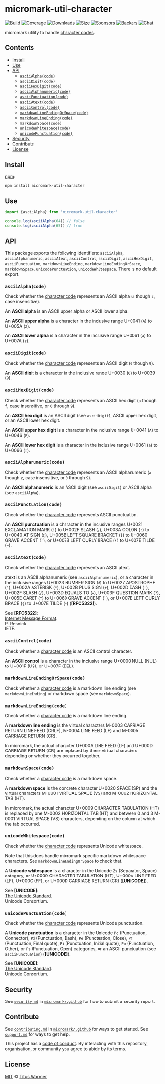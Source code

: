 # micromark-util-character

[![Build][build-badge]][build]
[![Coverage][coverage-badge]][coverage]
[![Downloads][downloads-badge]][downloads]
[![Size][bundle-size-badge]][bundle-size]
[![Sponsors][sponsors-badge]][opencollective]
[![Backers][backers-badge]][opencollective]
[![Chat][chat-badge]][chat]

micromark utility to handle [character codes](https://github.com/micromark/micromark#preprocess).

## Contents

*   [Install](#install)
*   [Use](#use)
*   [API](#api)
    *   [`asciiAlpha(code)`](#asciialphacode)
    *   [`asciiDigit(code)`](#asciidigitcode)
    *   [`asciiHexDigit(code)`](#asciihexdigitcode)
    *   [`asciiAlphanumeric(code)`](#asciialphanumericcode)
    *   [`asciiPunctuation(code)`](#asciipunctuationcode)
    *   [`asciiAtext(code)`](#asciiatextcode)
    *   [`asciiControl(code)`](#asciicontrolcode)
    *   [`markdownLineEndingOrSpace(code)`](#markdownlineendingorspacecode)
    *   [`markdownLineEnding(code)`](#markdownlineendingcode)
    *   [`markdownSpace(code)`](#markdownspacecode)
    *   [`unicodeWhitespace(code)`](#unicodewhitespacecode)
    *   [`unicodePunctuation(code)`](#unicodepunctuationcode)
*   [Security](#security)
*   [Contribute](#contribute)
*   [License](#license)

## Install

[npm][]:

```sh
npm install micromark-util-character
```

## Use

```js
import {asciiAlpha} from 'micromark-util-character'

console.log(asciiAlpha(64)) // false
console.log(asciiAlpha(65)) // true
```

## API

This package exports the following identifiers: `asciiAlpha`,
`asciiAlphanumeric`, `asciiAtext`, `asciiControl`, `asciiDigit`,
`asciiHexDigit`, `asciiPunctuation`, `markdownLineEnding`,
`markdownLineEndingOrSpace`, `markdownSpace`, `unicodePunctuation`,
`unicodeWhitespace`.
There is no default export.

### `asciiAlpha(code)`

Check whether the
[character code](https://github.com/micromark/micromark#preprocess)
represents an ASCII alpha (`a` though `z`,
case insensitive).

An **ASCII alpha** is an ASCII upper alpha or ASCII lower alpha.

An **ASCII upper alpha** is a character in the inclusive range U+0041 (`A`)
to U+005A (`Z`).

An **ASCII lower alpha** is a character in the inclusive range U+0061 (`a`)
to U+007A (`z`).

### `asciiDigit(code)`

Check whether the
[character code](https://github.com/micromark/micromark#preprocess)
represents an ASCII digit (`0` though `9`).

An **ASCII digit** is a character in the inclusive range U+0030 (`0`) to
U+0039 (`9`).

### `asciiHexDigit(code)`

Check whether the
[character code](https://github.com/micromark/micromark#preprocess)
represents an ASCII hex digit (`a` though
`f`, case insensitive, or `0` through `9`).

An **ASCII hex digit** is an ASCII digit (see `asciiDigit`), ASCII upper hex
digit, or an ASCII lower hex digit.

An **ASCII upper hex digit** is a character in the inclusive range U+0041
(`A`) to U+0046 (`F`).

An **ASCII lower hex digit** is a character in the inclusive range U+0061
(`a`) to U+0066 (`f`).

### `asciiAlphanumeric(code)`

Check whether the
[character code](https://github.com/micromark/micromark#preprocess)
represents an ASCII alphanumeric (`a`
though `z`, case insensitive, or `0` through `9`).

An **ASCII alphanumeric** is an ASCII digit (see `asciiDigit`) or ASCII alpha
(see `asciiAlpha`).

### `asciiPunctuation(code)`

Check whether the
[character code](https://github.com/micromark/micromark#preprocess)
represents ASCII punctuation.

An **ASCII punctuation** is a character in the inclusive ranges U+0021
EXCLAMATION MARK (`!`) to U+002F SLASH (`/`), U+003A COLON (`:`) to U+0040 AT
SIGN (`@`), U+005B LEFT SQUARE BRACKET (`[`) to U+0060 GRAVE ACCENT
(`` ` ``), or U+007B LEFT CURLY BRACE (`{`) to U+007E TILDE (`~`).

### `asciiAtext(code)`

Check whether the
[character code](https://github.com/micromark/micromark#preprocess)
represents an ASCII atext.

atext is an ASCII alphanumeric (see `asciiAlphanumeric`), or a character in
the inclusive ranges U+0023 NUMBER SIGN (`#`) to U+0027 APOSTROPHE (`'`),
U+002A ASTERISK (`*`), U+002B PLUS SIGN (`+`), U+002D DASH (`-`), U+002F
SLASH (`/`), U+003D EQUALS TO (`=`), U+003F QUESTION MARK (`?`), U+005E
CARET (`^`) to U+0060 GRAVE ACCENT (`` ` ``), or U+007B LEFT CURLY BRACE
(`{`) to U+007E TILDE (`~`) (**\[RFC5322]**).

See **\[RFC5322]**:\
[Internet Message Format](https://tools.ietf.org/html/rfc5322).\
P. Resnick.\
IETF.

### `asciiControl(code)`

Check whether a
[character code](https://github.com/micromark/micromark#preprocess)
is an ASCII control character.

An **ASCII control** is a character in the inclusive range U+0000 NULL (NUL)
to U+001F (US), or U+007F (DEL).

### `markdownLineEndingOrSpace(code)`

Check whether a
[character code](https://github.com/micromark/micromark#preprocess)
is a markdown line ending (see
`markdownLineEnding`) or markdown space (see `markdownSpace`).

### `markdownLineEnding(code)`

Check whether a
[character code](https://github.com/micromark/micromark#preprocess)
is a markdown line ending.

A **markdown line ending** is the virtual characters M-0003 CARRIAGE RETURN
LINE FEED (CRLF), M-0004 LINE FEED (LF) and M-0005 CARRIAGE RETURN (CR).

In micromark, the actual character U+000A LINE FEED (LF) and U+000D CARRIAGE
RETURN (CR) are replaced by these virtual characters depending on whether
they occurred together.

### `markdownSpace(code)`

Check whether a
[character code](https://github.com/micromark/micromark#preprocess)
is a markdown space.

A **markdown space** is the concrete character U+0020 SPACE (SP) and the
virtual characters M-0001 VIRTUAL SPACE (VS) and M-0002 HORIZONTAL TAB (HT).

In micromark, the actual character U+0009 CHARACTER TABULATION (HT) is
replaced by one M-0002 HORIZONTAL TAB (HT) and between 0 and 3 M-0001 VIRTUAL
SPACE (VS) characters, depending on the column at which the tab occurred.

### `unicodeWhitespace(code)`

Check whether the
[character code](https://github.com/micromark/micromark#preprocess)
represents Unicode whitespace.

Note that this does handle micromark specific markdown whitespace characters.
See `markdownLineEndingOrSpace` to check that.

A **Unicode whitespace** is a character in the Unicode `Zs` (Separator,
Space) category, or U+0009 CHARACTER TABULATION (HT), U+000A LINE FEED (LF),
U+000C (FF), or U+000D CARRIAGE RETURN (CR) (**\[UNICODE]**).

See **\[UNICODE]**:\
[The Unicode Standard](https://www.unicode.org/versions/).\
Unicode Consortium.

### `unicodePunctuation(code)`

Check whether the
[character code](https://github.com/micromark/micromark#preprocess)
represents Unicode punctuation.

A **Unicode punctuation** is a character in the Unicode `Pc` (Punctuation,
Connector), `Pd` (Punctuation, Dash), `Pe` (Punctuation, Close), `Pf`
(Punctuation, Final quote), `Pi` (Punctuation, Initial quote), `Po`
(Punctuation, Other), or `Ps` (Punctuation, Open) categories, or an ASCII
punctuation (see `asciiPunctuation`) (**\[UNICODE]**).

See **\[UNICODE]**:\
[The Unicode Standard](https://www.unicode.org/versions/).\
Unicode Consortium.

## Security

See [`security.md`][securitymd] in [`micromark/.github`][health] for how to
submit a security report.

## Contribute

See [`contributing.md`][contributing] in [`micromark/.github`][health] for ways
to get started.
See [`support.md`][support] for ways to get help.

This project has a [code of conduct][coc].
By interacting with this repository, organisation, or community you agree to
abide by its terms.

## License

[MIT][license] © [Titus Wormer][author]

<!-- Definitions -->

[build-badge]: https://github.com/micromark/micromark/workflows/main/badge.svg

[build]: https://github.com/micromark/micromark/actions

[coverage-badge]: https://img.shields.io/codecov/c/github/micromark/micromark.svg

[coverage]: https://codecov.io/github/micromark/micromark

[downloads-badge]: https://img.shields.io/npm/dm/micromark-util-character.svg

[downloads]: https://www.npmjs.com/package/micromark-util-character

[bundle-size-badge]: https://img.shields.io/bundlephobia/minzip/micromark-util-character.svg

[bundle-size]: https://bundlephobia.com/result?p=micromark-util-character

[sponsors-badge]: https://opencollective.com/unified/sponsors/badge.svg

[backers-badge]: https://opencollective.com/unified/backers/badge.svg

[opencollective]: https://opencollective.com/unified

[npm]: https://docs.npmjs.com/cli/install

[chat-badge]: https://img.shields.io/badge/chat-discussions-success.svg

[chat]: https://github.com/micromark/micromark/discussions

[license]: https://github.com/micromark/micromark/blob/main/license

[author]: https://wooorm.com

[health]: https://github.com/micromark/.github

[securitymd]: https://github.com/micromark/.github/blob/HEAD/security.md

[contributing]: https://github.com/micromark/.github/blob/HEAD/contributing.md

[support]: https://github.com/micromark/.github/blob/HEAD/support.md

[coc]: https://github.com/micromark/.github/blob/HEAD/code-of-conduct.md
